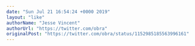 ```yaml
---
date: "Sun Jul 21 16:54:24 +0000 2019"
layout: "like"
authorName: "Jesse Vincent"
authorUrl: "https://twitter.com/obra"
originalPost: "https://twitter.com/obra/status/1152985185563996161"
---
```

